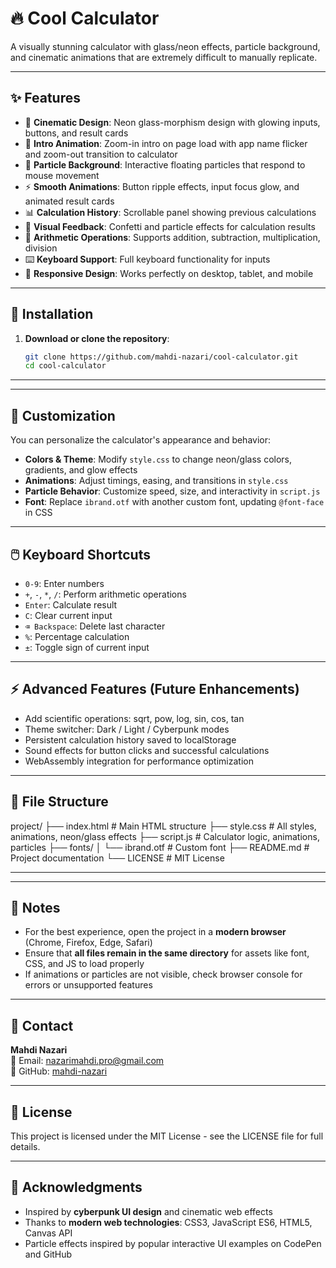 # 🔥 Cool Calculator
A visually stunning calculator with glass/neon effects, particle background, and cinematic animations that are extremely difficult to manually replicate.

---

## ✨ Features

- 🎨 **Cinematic Design**: Neon glass-morphism design with glowing inputs, buttons, and result cards
- 💫 **Intro Animation**: Zoom-in intro on page load with app name flicker and zoom-out transition to calculator
- 🌌 **Particle Background**: Interactive floating particles that respond to mouse movement
- ⚡ **Smooth Animations**: Button ripple effects, input focus glow, and animated result cards
- 📊 **Calculation History**: Scrollable panel showing previous calculations
- 🎉 **Visual Feedback**: Confetti and particle effects for calculation results
- 🔢 **Arithmetic Operations**: Supports addition, subtraction, multiplication, division
- ⌨️ **Keyboard Support**: Full keyboard functionality for inputs
- 📱 **Responsive Design**: Works perfectly on desktop, tablet, and mobile

---

## 🚀 Installation

1. **Download or clone the repository**:
   ```bash
   git clone https://github.com/mahdi-nazari/cool-calculator.git
   cd cool-calculator

---

---

## 🎨 Customization

You can personalize the calculator's appearance and behavior:

- **Colors & Theme**: Modify `style.css` to change neon/glass colors, gradients, and glow effects  
- **Animations**: Adjust timings, easing, and transitions in `style.css`  
- **Particle Behavior**: Customize speed, size, and interactivity in `script.js`  
- **Font**: Replace `ibrand.otf` with another custom font, updating `@font-face` in CSS  

---

## 🖱️ Keyboard Shortcuts

- `0-9`: Enter numbers  
- `+`, `-`, `*`, `/`: Perform arithmetic operations  
- `Enter`: Calculate result  
- `C`: Clear current input  
- `⌫ Backspace`: Delete last character  
- `%`: Percentage calculation  
- `±`: Toggle sign of current input  

---

## ⚡ Advanced Features (Future Enhancements)

- Add scientific operations: sqrt, pow, log, sin, cos, tan  
- Theme switcher: Dark / Light / Cyberpunk modes  
- Persistent calculation history saved to localStorage  
- Sound effects for button clicks and successful calculations  
- WebAssembly integration for performance optimization  

---

## 📂 File Structure

project/
├── index.html # Main HTML structure
├── style.css # All styles, animations, neon/glass effects
├── script.js # Calculator logic, animations, particles
├── fonts/
│ └── ibrand.otf # Custom font
├── README.md # Project documentation
└── LICENSE # MIT License

---


---

## 📌 Notes

- For the best experience, open the project in a **modern browser** (Chrome, Firefox, Edge, Safari)  
- Ensure that **all files remain in the same directory** for assets like font, CSS, and JS to load properly  
- If animations or particles are not visible, check browser console for errors or unsupported features  

---

## 📧 Contact

**Mahdi Nazari**  
📧 Email: nazarimahdi.pro@gmail.com  
💼 GitHub: [mahdi-nazari](https://github.com/mahdi-nazari)

---

## 📄 License

This project is licensed under the MIT License - see the LICENSE file for full details.

---

## 🌟 Acknowledgments

- Inspired by **cyberpunk UI design** and cinematic web effects  
- Thanks to **modern web technologies**: CSS3, JavaScript ES6, HTML5, Canvas API  
- Particle effects inspired by popular interactive UI examples on CodePen and GitHub  
